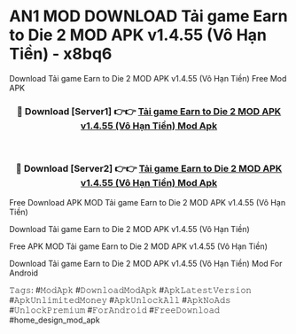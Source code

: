 # AN1 MOD DOWNLOAD Tải game Earn to Die 2 MOD APK v1.4.55 (Vô Hạn Tiền) - x8bq6
Download Tải game Earn to Die 2 MOD APK v1.4.55 (Vô Hạn Tiền) Free Mod APK

<div align="center">
<h3>🔴 Download [Server1] 👉👉 <a href="https://apk-comot.site?title=Tải_game_Earn_to_Die_2_MOD_APK_v1.4.55_(Vô_Hạn_Tiền)">Tải game Earn to Die 2 MOD APK v1.4.55 (Vô Hạn Tiền) Mod Apk</a></h3><br>

<h3>🔴 Download [Server2] 👉👉 <a href="https://apk-comot.site?title=Tải_game_Earn_to_Die_2_MOD_APK_v1.4.55_(Vô_Hạn_Tiền)">Tải game Earn to Die 2 MOD APK v1.4.55 (Vô Hạn Tiền) Mod Apk</a></h3>
</div>


Free Download APK MOD Tải game Earn to Die 2 MOD APK v1.4.55 (Vô Hạn Tiền)

Download Tải game Earn to Die 2 MOD APK v1.4.55 (Vô Hạn Tiền) 

Free APK MOD Tải game Earn to Die 2 MOD APK v1.4.55 (Vô Hạn Tiền) 

Download Tải game Earn to Die 2 MOD APK v1.4.55 (Vô Hạn Tiền) Mod For Android

𝚃𝚊𝚐𝚜: #𝙼𝚘𝚍𝙰𝚙𝚔 #𝙳𝚘𝚠𝚗𝚕𝚘𝚊𝚍𝙼𝚘𝚍𝙰𝚙𝚔 #𝙰𝚙𝚔𝙻𝚊𝚝𝚎𝚜𝚝𝚅𝚎𝚛𝚜𝚒𝚘𝚗 #𝙰𝚙𝚔𝚄𝚗𝚕𝚒𝚖𝚒𝚝𝚎𝚍𝙼𝚘𝚗𝚎𝚢 #𝙰𝚙𝚔𝚄𝚗𝚕𝚘𝚌𝚔𝙰𝚕𝚕 #𝙰𝚙𝚔𝙽𝚘𝙰𝚍𝚜 #𝚄𝚗𝚕𝚘𝚌𝚔𝙿𝚛𝚎𝚖𝚒𝚞𝚖 #𝙵𝚘𝚛𝙰𝚗𝚍𝚛𝚘𝚒𝚍 #𝙵𝚛𝚎𝚎𝙳𝚘𝚠𝚗𝚕𝚘𝚊𝚍 #home_design_mod_apk